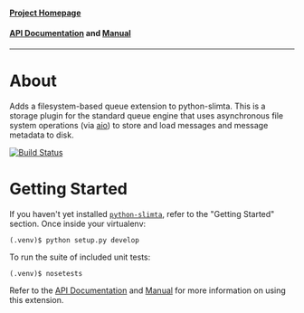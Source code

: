 #### [Project Homepage][1]
#### [API Documentation][2] and [Manual][3]

--------------------

About
=====

Adds a filesystem-based queue extension to python-slimta. This is a storage
plugin for the standard queue engine that uses asynchronous file system
operations (via [aio][4]) to store and load messages and message metadata to
disk.

[![Build Status](http://ci.slimta.org/job/python-slimta-diskstorage/badge/icon)](http://ci.slimta.org/job/python-slimta-diskstorage/)

Getting Started
===============

If you haven't yet installed [`python-slimta`][5], refer to the "Getting
Started" section. Once inside your virtualenv:

    (.venv)$ python setup.py develop

To run the suite of included unit tests:

    (.venv)$ nosetests

Refer to the [API Documentation][2] and [Manual][3] for more information on
using this extension.

[1]: http://slimta.org/
[2]: http://docs.slimta.org/en/latest/api/extra.diskstorage.html
[3]: http://docs.slimta.org/en/latest/manual/extensions.html#disk-storage
[4]: http://man7.org/linux/man-pages/man7/aio.7.html
[5]: https://github.com/slimta/python-slimta

